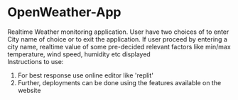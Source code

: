 # OpenWeather-App
Realtime Weather monitoring application. User have two choices of to enter City name of choice or to exit the application. If user proceed by entering a city name, realtime value of some pre-decided relevant factors like min/max temperature, wind speed, humidity etc displayed
<br>
Instructions to use:
<br>
1) For best response use online editor like 'replit'
2) Further, deployments can be done using the features available on the website
